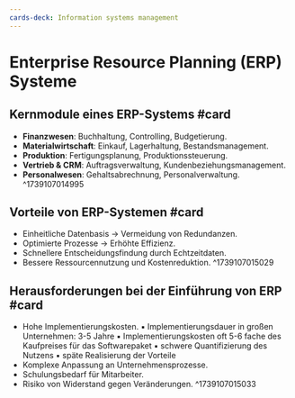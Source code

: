 ```yaml
---
cards-deck: Information systems management
---
```


# Enterprise Resource Planning (ERP) Systeme

## Kernmodule eines ERP-Systems #card
- **Finanzwesen**: Buchhaltung, Controlling, Budgetierung.
- **Materialwirtschaft**: Einkauf, Lagerhaltung, Bestandsmanagement.
- **Produktion**: Fertigungsplanung, Produktionssteuerung.
- **Vertrieb & CRM**: Auftragsverwaltung, Kundenbeziehungsmanagement.
- **Personalwesen**: Gehaltsabrechnung, Personalverwaltung.
^1739107014995

## Vorteile von ERP-Systemen #card
- Einheitliche Datenbasis → Vermeidung von Redundanzen.
- Optimierte Prozesse → Erhöhte Effizienz.
- Schnellere Entscheidungsfindung durch Echtzeitdaten.
- Bessere Ressourcennutzung und Kostenreduktion.
^1739107015029

## Herausforderungen bei der Einführung von ERP #card
- Hohe Implementierungskosten.
	▪ Implementierungsdauer in großen Unternehmen: 3-5 Jahre
	▪ Implementierungskosten oft 5-6 fache des Kaufpreises für das Softwarepaket 
	▪ schwere Quantifizierung des Nutzens
	▪ späte Realisierung der Vorteile
- Komplexe Anpassung an Unternehmensprozesse.
- Schulungsbedarf für Mitarbeiter.
- Risiko von Widerstand gegen Veränderungen.
^1739107015033
